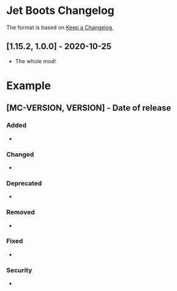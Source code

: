 # Jet Boots Changelog
The format is based on [Keep a Changelog](https://keepachangelog.com/en/1.0.0/),

## [1.15.2, 1.0.0] - 2020-10-25
- The whole mod!

# Example
## [MC-VERSION, VERSION] - Date of release
### Added
- 
### Changed
- 
### Deprecated
- 
### Removed
- 
### Fixed
- 
### Security
- 